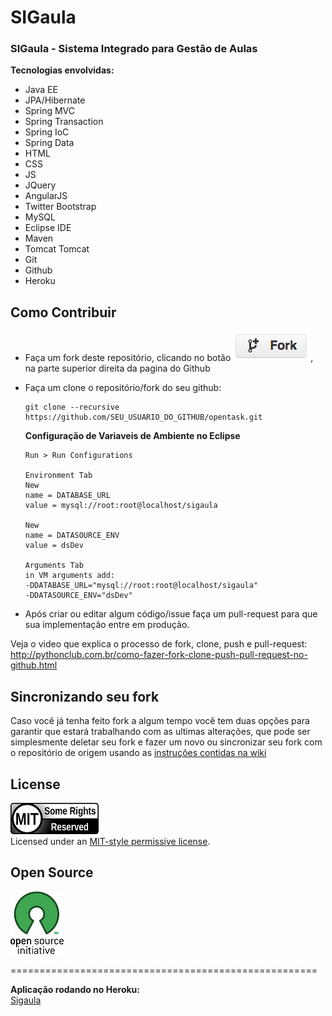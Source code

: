# SIGaula
### SIGaula - Sistema Integrado para Gestão de Aulas

**Tecnologias envolvidas:**   
* Java EE
* JPA/Hibernate
* Spring MVC
* Spring Transaction
* Spring IoC
* Spring Data
* HTML
* CSS
* JS
* JQuery
* AngularJS
* Twitter Bootstrap
* MySQL
* Eclipse IDE
* Maven 	
* Tomcat Tomcat
* Git
* Github 	
* Heroku

Como Contribuir
---------------

* Faça um fork deste repositório, clicando no botão [![Fork][1]][2], na parte superior direita da pagina do Github
* Faça um clone o repositório/fork do seu github:

    ```shell
    git clone --recursive https://github.com/SEU_USUARIO_DO_GITHUB/opentask.git
    ```    

    **Configuração de Variaveis de Ambiente no Eclipse**   
    ```
    Run > Run Configurations

    Environment Tab
    New
    name = DATABASE_URL
    value = mysql://root:root@localhost/sigaula

    New
    name = DATASOURCE_ENV
    value = dsDev

    Arguments Tab
    in VM arguments add:
    -DDATABASE_URL="mysql://root:root@localhost/sigaula"
    -DDATASOURCE_ENV="dsDev"
    ```       

* Após criar ou editar algum código/issue faça um pull-request para que sua implementação entre em produção.

Veja o video que explica o processo de fork, clone, push e pull-request:
http://pythonclub.com.br/como-fazer-fork-clone-push-pull-request-no-github.html

Sincronizando seu fork
----------------------

Caso você já tenha feito fork a algum tempo você tem duas opções para garantir que
estará trabalhando com as ultimas alterações, que pode ser simplesmente deletar
seu fork e fazer um novo ou sincronizar seu fork com o repositório de origem
usando as [instruções contidas na wiki](https://gist.github.com/55ed9eed0664d2f90f9c.git)

License
-------
[![MIT][3]][4]   
Licensed under an [MIT-style permissive license][3].   

Open Source
-----------
[![Open Source][5]][6]  

=====================================================   

**Aplicação rodando no Heroku:**   
[Sigaula][0]


[0]: https://sigaula.herokuapp.com/ "Sigaula"
[1]: https://raw.githubusercontent.com/fabianogoes/sigaula/master/doc/github-fork-btn.png
[2]: https://github.com/fabianogoes/sigaula/fork
[3]: https://raw.githubusercontent.com/fabianogoes/sigaula/master/doc/mit-license.png
[4]: https://raw.githubusercontent.com/fabianogoes/sigaula/master/LICENSE
[5]: https://raw.githubusercontent.com/fabianogoes/sigaula/master/doc/opensource-iniciative.png
[6]: https://en.wikipedia.org/wiki/Open_Source_Initiative
